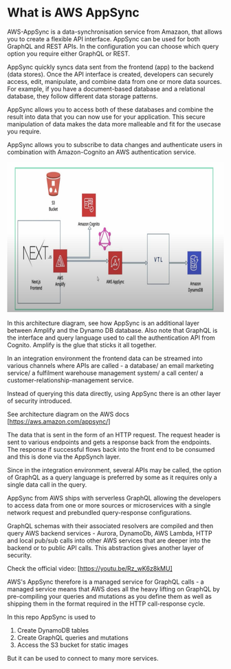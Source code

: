 # What is AWS AppSync

AWS-AppSync is a data-synchronisation service from Amazaon, that allows you to create a flexible API interface. AppSync can be used for both GraphQL and REST APIs. In the configuration you can choose which query option you require either GraphQL or REST.

AppSync quickly syncs data sent from the frontend (app) to the backend (data stores). Once the API interface is created, developers can securely access, edit, manipulate, and combine data from one or more data sources. For example, if you have a document-based database and a relational database, they follow different data storage patterns.

AppSync allows you to access both of these databases and combine the result into data that you can now use for your application. This secure manipulation of data makes the data more malleable and fit for the usecase you require.

AppSync allows you to subscribe to data changes and authenticate users in combination with Amazon-Cognito an AWS authentication service.

<img src="docs/assets/nextJs-auth-architecture.png" alt="NextJs and AWS Authorisation App Architecture Diagram" height="350"/>

In this architecture diagram, see how AppSync is an additional layer between Amplify and the Dynamo DB database. Also note that GraphQL is the interface and query language used to call the authentication API from Cognito. Amplify is the glue that sticks it all together.

In an integration environment the frontend data can be streamed into various channels where APIs are called - a database/ an email marketing service/ a fulfilment warehouse management system/ a call center/ a customer-relationship-management service.

Instead of querying this data directly, using AppSync there is an other layer of security introduced.

See architecture diagram on the AWS docs [https://aws.amazon.com/appsync/]

The data that is sent in the form of an HTTP request. The request header is sent to various endpoints and gets a response back from the endpoints. The response if successful flows back into the front end to be consumed and this is done via the AppSynch layer.

Since in the integration environment, several APIs may be called, the option of GraphQL as a query language is preferred by some as it requires only a single data call in the query.

AppSync from AWS ships with serverless GraphQL allowing the developers to access data from one or more sources or microservices with a single network request and prebundled query-response configurations.

GraphQL schemas with their associated resolvers are compiled and then query AWS backend services - Aurora, DynamoDb, AWS Lambda, HTTP and local pub/sub calls into other AWS services that are deeper into the backend or to public API calls. This abstraction gives another layer of security.

Check the official video: [https://youtu.be/Rz_wK6z8kMU]

AWS's AppSync therefore is a managed service for GraphQL calls - a managed service means that AWS does all the heavy lifting on GraphQL by pre-compiling your queries and mutations as you define them as well as shipping them in the format required in the HTTP call-response cycle.

In this repo AppSync is used to

1. Create DynamoDB tables
2. Create GraphQL queries and mutations
3. Access the S3 bucket for static images

But it can be used to connect to many more services.
